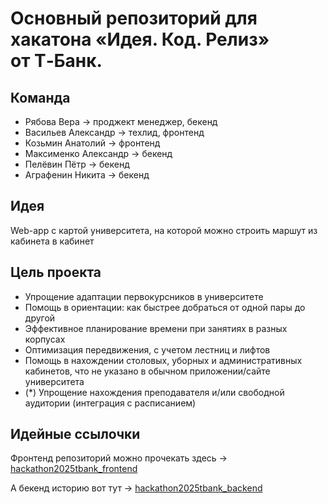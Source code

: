 # Основный репозиторий для хакатона «Идея. Код. Релиз» от&nbsp;Т‑Банк.
## Команда
- Рябова Вера -> проджект менеджер, бекенд
- Васильев Александр -> техлид, фронтенд
- Козьмин Анатолий -> фронтенд
- Максименко Александр -> бекенд
- Пелёвин Пётр -> бекенд
- Аграфенин Никита -> бекенд

## Идея
Web-app с картой университета, на которой можно строить маршут из кабинета в кабинет

## Цель проекта
- Упрощение адаптации первокурсников в университете
- Помощь в ориентации: как быстрее добраться от одной пары до другой
- Эффективное планирование времени при занятиях в разных корпусах
- Оптимизация передвижения, с учетом лестниц и лифтов
- Помощь в нахождении столовых, уборных и административных кабинетов, что не указано в обычном приложении/сайте университета
- (*) Упрощение нахождения преподавателя и/или свободной аудитории (интеграция с расписанием)

## Идейные ссылочки
Фронтенд репозиторий можно прочекать здесь -> <a href="https://github.com/Wyndace/hackathon2025tbank_frontend/">hackathon2025tbank_frontend</a>

А бекенд историю вот тут -> <a href="https://github.com/Wyndace/hackathon2025tbank_backend/">hackathon2025tbank_backend</a>
